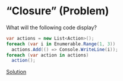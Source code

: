 # “Closure” (Problem)

What will the following code display?

```cs
var actions = new List<Action>();
foreach (var i in Enumerable.Range(1, 3))
  actions.Add(() => Console.WriteLine(i));
foreach (var action in actions)
  action();
```

[Solution](./Closure-A.md)